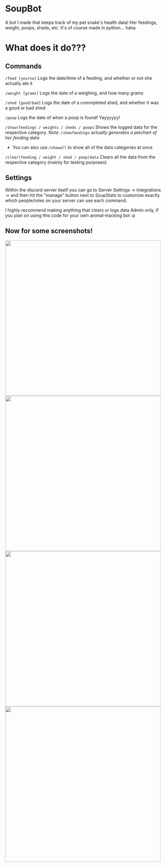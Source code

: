 # SoupBot
A bot I made that keeps track of my pet snake's health data! Her feedings, weight, poops, sheds, etc. It's of course made in python... haha

# What does it do???
## Commands

`/feed [yes/no]`
Logs the date/time of a feeding, and whether or not she actually ate it

`/weight [grams]`
Logs the date of a weighing, and how many grams

`/shed [good/bad]`
Logs the date of a commpleted shed, and whether it was a good or bad shed

`/poop`
Logs the date of when a poop is found! Yayyyyyy!

`/show(feedings / weights / sheds / poops`
Shows the logged data for the respective category.
*Note: `/showfeedings` actually generates a piechart of her feeding data*
- You can also use `/showall` to show all of the data categories at once

`/clear(feeding / weight / shed / poop)data`
Clears all the data from the respective category (mainly for testing purposes)

## Settings

Within the discord server itself you can go to Server Settings -> Integrations -> and then hit the "manage" button next to SoupStats
to customize exactly which people/roles on your server can use each command.

I highly recommend making anything that clears or logs data Admin only, if you plan on using this code
for your own animal-tracking bot :p

## Now for some screenshots!

<img src="https://media.discordapp.net/attachments/1075213295318995086/1075464837397762129/Screen_Shot_2023-02-15_at_12.12.42_PM.png" width="500">
<img src="https://media.discordapp.net/attachments/1075213295318995086/1075465119234007090/Screen_Shot_2023-02-15_at_12.14.10_PM.png" width="500">
<img src="https://media.discordapp.net/attachments/1075213295318995086/1075465627025813635/Screen_Shot_2023-02-15_at_12.16.21_PM.png" width="500">
<img src="https://media.discordapp.net/attachments/1075213295318995086/1075465930135589014/Screen_Shot_2023-02-15_at_12.17.35_PM.png" width="500">
